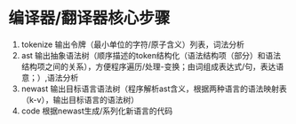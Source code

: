 # 编译器/翻译器核心步骤

1. tokenize  输出令牌（最小单位的字符/原子含义）列表，词法分析
2. ast 输出抽象语法树（顺序描述的token结构化（语法结构项（部分）和语法结构项之间的关系），方便程序遍历/处理-变换；由词组成表达式/句，表达语意；）,语法分析
3. newast 输出目标语言语法树（程序解析ast含义，根据两种语言的语法映射表（k-v），输出目标语言的语法树）
4. code 根据newast生成/系列化新语言的代码
